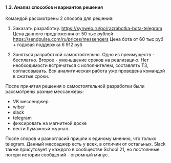 #### 1.3. Анализ способов и вариантов решения

Командой рассмотрены 2 способа для решения:
 1. Заказать разработку.
https://synweb.ru/po/razrabotka-bota-telegram Цена данного предложения от 50 тыс рублей
https://sendpulse.com/ru/prices/messengers Цена бота от 60 тыс руб + годовая поддержка  6 912 руб

 2. Заняться разработкой самостоятельно. Одно из преимуществ - бесплатно. Второе - уменьшение сроков на реализацию. Нет необходимости встречаться с исполнителем, составлять ТЗ, согласовывать. Вся аналитическая работа уже проведена командой в сжатые сроки.

После принятия решения о самостоятельной разработки были рассмотрены разные мессанжеры:
 - VK мессенджер
 - wiber
 - slack
 - telegram
 - фиксировать на магнитной доске
 - вести бумажный журнал.

После споров и разногласий пришли к единому мнению, что только telegram. Данный мессаджер есть у всех, в отличии от остальных. Slack также присутсвует у каждого в сообществе School 21, но постоянные потери истории сообщений - огромный минус.